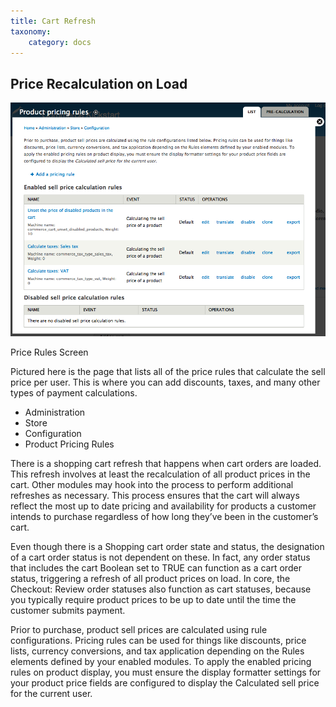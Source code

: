 ```yaml
---
title: Cart Refresh
taxonomy:
    category: docs
---
```


<div class="docs-enhanced"><h2>Price Recalculation on Load</h2>
<div class="screenshot screenshot-caption">
    <div class="img">
        <a href="/user/pages/02.commerce1/01.user-guide/04.Shopping-Cart/03.Cart-Refresh/Cart-Refresh-Price-Rules.png"><img
        src="/user/pages/02.commerce1/01.user-guide/04.Shopping-Cart/03.Cart-Refresh/Cart-Refresh-Price-Rules.png" alt="Shopping Cart
        refreshes prices on every page load." /></a>
    </div>
    <div class="caption">
        <p class="caption-title">Price Rules Screen</p>
        <p>Pictured here is the page that lists all of the price rules that
        calculate the sell price per user. This is where you can add discounts,
        taxes, and many other types of payment calculations.</p>
    </div>
    <ul class="screenshot_breadcrumbs">
        <li class="first">Administration</li>
        <li>Store</li>
        <li>Configuration</li>
        <li class="last">Product Pricing Rules</li>
    </ul>
</div>
<p>There is a shopping cart refresh that happens when cart orders are loaded. This
refresh involves at least the recalculation of all product prices in the cart.
Other modules may hook into the process to perform additional refreshes as
necessary. This process ensures that the cart will always reflect the most up to
date pricing and availability for products a customer intends to purchase
regardless of how long they’ve been in the customer’s cart.</p>
<p>Even though there is a Shopping cart order state and status, the designation
of a cart order status is not dependent on these. In fact, any order status that
includes the cart Boolean set to TRUE can function as a cart order status,
triggering a refresh of all product prices on load. In core, the Checkout: Review order statuses also function as cart statuses,
because you typically require product prices to be up to date until the time the
customer submits payment.</p>
<p>Prior to purchase, product sell prices are calculated using rule
configurations. Pricing rules can be used for things like discounts, price
lists, currency conversions, and tax application depending on the Rules elements
defined by your enabled modules. To apply the enabled pricing rules on product
display, you must ensure the display formatter settings for your product price
fields are configured to display the Calculated sell price for the current
user.</p></div>